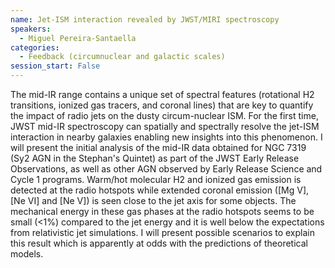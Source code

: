 ```yaml
---
name: Jet-ISM interaction revealed by JWST/MIRI spectroscopy
speakers:
  - Miguel Pereira-Santaella
categories:
  - Feedback (circumnuclear and galactic scales)
session_start: False
---
```


The mid-IR range contains a unique set of spectral features (rotational H2 transitions, ionized gas tracers, and coronal lines) that are key to quantify the impact of radio jets on the dusty circum-nuclear ISM. For the first time, JWST mid-IR spectroscopy can spatially and spectrally resolve the jet-ISM interaction in nearby galaxies enabling new insights into this phenomenon.
I will present the initial analysis of the mid-IR data obtained for NGC 7319 (Sy2 AGN in the Stephan's Quintet) as part of the JWST Early Release Observations, as well as other AGN observed by Early Release Science and Cycle 1 programs.
Warm/hot molecular H2 and ionized gas emission is detected at the radio hotspots while extended coronal emission ([Mg V], [Ne VI] and [Ne V]) is seen close to the jet axis for some objects.
The mechanical energy in these gas phases at the radio hotspots seems to be small (<1%) compared to the jet energy and it is well below the expectations from relativistic jet simulations. I will present possible scenarios to explain this result which is apparently at odds with the predictions of theoretical models.